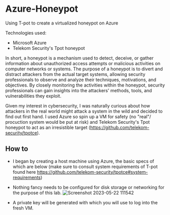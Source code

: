 # Azure-Honeypot
Using T-pot to create a virtualized honeypot on Azure

Technologies used:
- Microsoft Azure
- Telekom Security's Tpot honeypot

In short, a honeypot is a mechanism used to detect, deceive, or gather information about unauthorized access attempts or malicious activities on computer networks or systems. 
The purpose of a honeypot is to divert and distract attackers from the actual target systems, allowing security professionals to observe and analyze their techniques, motivations, and objectives. By closely monitoring the activities within the honeypot, security professionals can gain insights into the attackers' methods, tools, and vulnerabilities they exploit.

Given my interest in cybersecurity, I was naturally curious about how attackers in the real world might attack a system in the wild and decided to find out first hand. I used Azure so spin up a VM for safety (no "real"/ procuction system would be put at risk) and Telekom Security's Tpot honeypot to act as an irresistible  target (https://github.com/telekom-security/tpotce). 


## How to

- I began by creating a host machine using Azure, the basic specs of which are below (make sure to consult system requirements of T-pot found here https://github.com/telekom-security/tpotce#system-requirements)
- Nothing fancy needs to be configured for disk storage or networking for the purpose of this lab.
![Screenshot 2023-05-22 111542](https://github.com/HattMobb/Azure-Honeypot/assets/134090089/0139dc72-c3bd-4e9b-a78e-a5bf6ca40c4e)

- A private key will be generated with which you will use to log into the fresh VM.
